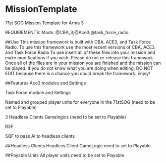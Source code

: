 # MissionTemplate
71st SOG Mission Template for Arma 3

REQUIREMENTS: Mods: @CBA_3;@Ace3;@task_force_radio

##Use
This mission framework is built with CBA, ACE3, and Task Force Radio. To use this framework use the most recent versions of CBA, ACE3, and Task Force Radio.To use insert all of these files into your mission and make modifications if you wish. Please do not re-release this framework. Once all of the files are in your mission you are finished and the mission can be played. If you do not know what you are doing when editing, DO NOT EDIT because there is a chance you could break the framework. Enjoy!

##Features
Ace3 modules and Settings

Task Force module and Settings

Named and grouped player units for everyone in the 71stSOG (need to be set to Playable)

3 Headless Clients Gamelogics (need to be set to Playable)

R3F

SQF to pass AI to headless clients


##Headless Clients
Headless Client GameLogic need to set to Playable.

##Payable Units
All player units need to be set to Playable

